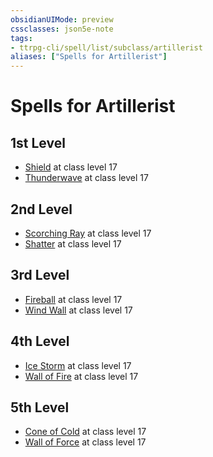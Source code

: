 ```yaml
---
obsidianUIMode: preview
cssclasses: json5e-note
tags:
- ttrpg-cli/spell/list/subclass/artillerist
aliases: ["Spells for Artillerist"]
---
```

# Spells for Artillerist

## 1st Level

- [Shield](Misc%20Files/CLI/compendium/spells/shield-xphb.md "XPHB") at class level 17
- [Thunderwave](Misc%20Files/CLI/compendium/spells/thunderwave-xphb.md "XPHB") at class level 17

## 2nd Level

- [Scorching Ray](Misc%20Files/CLI/compendium/spells/scorching-ray-xphb.md "XPHB") at class level 17
- [Shatter](Misc%20Files/CLI/compendium/spells/shatter-xphb.md "XPHB") at class level 17

## 3rd Level

- [Fireball](Misc%20Files/CLI/compendium/spells/fireball-xphb.md "XPHB") at class level 17
- [Wind Wall](Misc%20Files/CLI/compendium/spells/wind-wall-xphb.md "XPHB") at class level 17

## 4th Level

- [Ice Storm](Misc%20Files/CLI/compendium/spells/ice-storm-xphb.md "XPHB") at class level 17
- [Wall of Fire](Misc%20Files/CLI/compendium/spells/wall-of-fire-xphb.md "XPHB") at class level 17

## 5th Level

- [Cone of Cold](Misc%20Files/CLI/compendium/spells/cone-of-cold-xphb.md "XPHB") at class level 17
- [Wall of Force](Misc%20Files/CLI/compendium/spells/wall-of-force-xphb.md "XPHB") at class level 17